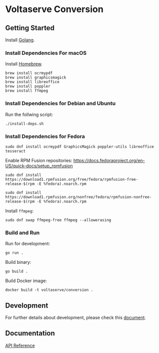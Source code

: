 # Voltaserve Conversion

## Getting Started

Install [Golang](https://go.dev/doc/install).

### Install Dependencies For macOS

Install [Homebrew](https://brew.sh).

```shell
brew install ocrmypdf
brew install graphicsmagick
brew install libreoffice
brew install poppler
brew install ffmpeg
```

### Install Dependencies for Debian and Ubuntu

Run the follwing script:

```shell
./install-deps.sh
```

### Install Dependencies for Fedora

```shell
sudo dnf install ocrmypdf GraphicsMagick poppler-utils libreoffice tesseract
```

Enable RPM Fusion repositories: <https://docs.fedoraproject.org/en-US/quick-docs/setup_rpmfusion>

```shell
sudo dnf install https://download1.rpmfusion.org/free/fedora/rpmfusion-free-release-$(rpm -E %fedora).noarch.rpm
```

```shell
sudo dnf install https://download1.rpmfusion.org/nonfree/fedora/rpmfusion-nonfree-release-$(rpm -E %fedora).noarch.rpm
```

Install `ffmpeg`:

```shell
sudo dnf swap ffmpeg-free ffmpeg --allowerasing
```

### Build and Run

Run for development:

```shell
go run .
```

Build binary:

```shell
go build .
```

Build Docker image:

```shell
docker build -t voltaserve/conversion .
```

## Development

For further details about development, please check this [document](./DEVELOPMENT.md).

## Documentation

[API Reference](https://voltaserve.com/api-docs/)
